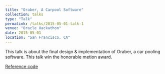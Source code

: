 ```yaml
---
title: "Oraber, A Carpool Software" 
collection: talks
type: "Talk"
permalink: /talks/2015-05-01-talk-1
venue: "Oracle Hackathon"
date: 2015-05-01
location: "San Francisco, CA"
---
```


This talk is about the final design & implementation of Oraber, a car pooling software.
This talk win the honorable metion award.

[Reference code](http://stplaydog.github.io/files/hackthon.zip)
